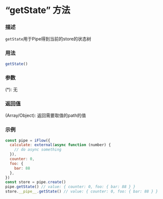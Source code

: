 # “getState” 方法

### 描述
`getState`用于Pipe得到当前的store的状态树


### 用法
```javascript
getState()
```

### 参数
(*): 无

### 返回值
(Array/Object): 返回需要取值的path的值

### 示例
```javascript
const pipe = iFlow({
  calculate: external(async function (number) {
    // do async something
  }),
  counter: 0,
  foo: {
    bar: 88
  },
})
const store = pipe.create()
pipe.getState() // value: { counter: 0, foo: { bar: 88 } }
store.__pipe__.getState() // value: { counter: 0, foo: { bar: 88 } }

```
